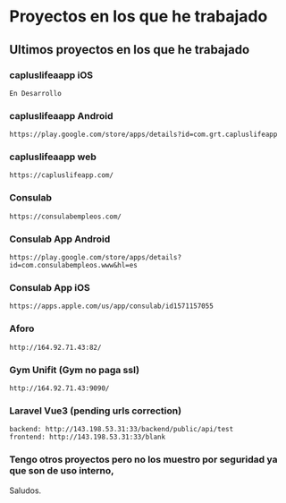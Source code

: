 # Proyectos en los que he trabajado
## Ultimos proyectos en los que he trabajado 

### capluslifeaapp iOS
```
En Desarrollo
```

### capluslifeaapp Android
```
https://play.google.com/store/apps/details?id=com.grt.capluslifeapp
```

### capluslifeaapp web
```
https://capluslifeapp.com/
```

### Consulab
```
https://consulabempleos.com/
```
### Consulab App Android
```
https://play.google.com/store/apps/details?id=com.consulabempleos.www&hl=es
```
### Consulab App iOS
```
https://apps.apple.com/us/app/consulab/id1571157055
```

### Aforo
```
http://164.92.71.43:82/
```

### Gym Unifit (Gym no paga ssl)
```
http://164.92.71.43:9090/
```

### Laravel Vue3 (pending urls correction)
```
backend: http://143.198.53.31:33/backend/public/api/test
frontend: http://143.198.53.31:33/blank
```



### Tengo otros proyectos pero no los muestro por seguridad ya que son de uso interno,
Saludos.
